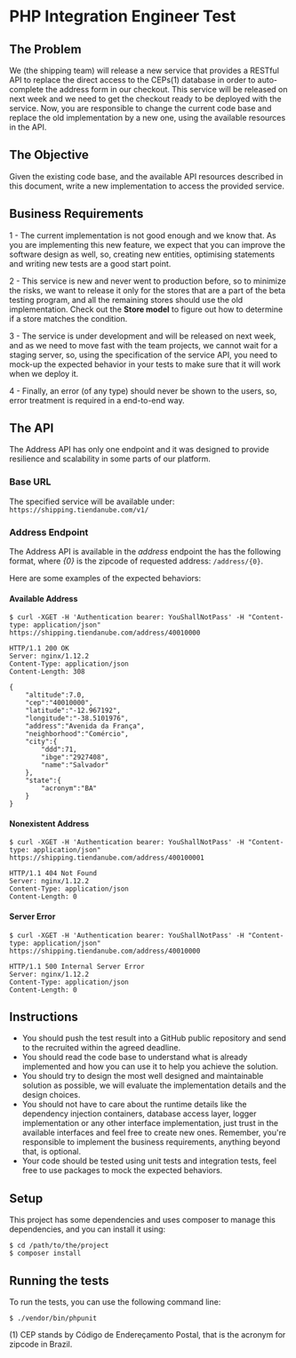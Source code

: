# PHP Integration Engineer Test

## The Problem

We (the shipping team) will release a new service that provides a RESTful API to replace the direct access to the CEPs(1) database in order to auto-complete the address form in our checkout. This service will be released on next week and we need to get the checkout ready to be deployed with the service. Now, you are responsible to change the current code base and replace the old implementation by a new one, using the available resources in the API.

## The Objective

Given the existing code base, and the available API resources described in this document, write a new implementation to access the provided service.

## Business Requirements

1 - The current implementation is not good enough and we know that. As you are implementing this new feature, we expect that you can improve the software design as well, so, creating new entities, optimising statements and writing new tests are a good start point.

2 - This service is new and never went to production before, so to minimize the risks, we want to release it only for the stores that are a part of the beta testing program, and all the remaining stores should use the old implementation. Check out the **Store model** to figure out how to determine if a store matches the condition.

3 - The service is under development and will be released on next week, and as we need to move fast with the team projects, we cannot wait for a staging server, so, using the specification of the service API, you need to mock-up the expected behavior in your tests to make sure that it will work when we deploy it.

4 - Finally, an error (of any type) should never be shown to the users, so, error treatment is required in a end-to-end way.

## The API

The Address API has only one endpoint and it was designed to provide resilience and scalability in some parts of our platform.

### Base URL

The specified service will be available under: `https://shipping.tiendanube.com/v1/`

### Address Endpoint

The Address API is available in the *address* endpoint the has the following format, where *{0}* is the zipcode of requested address: `/address/{0}`.

Here are some examples of the expected behaviors:

#### Available Address 
```
$ curl -XGET -H 'Authentication bearer: YouShallNotPass' -H "Content-type: application/json" https://shipping.tiendanube.com/address/40010000

HTTP/1.1 200 OK
Server: nginx/1.12.2
Content-Type: application/json
Content-Length: 308

{
    "altitude":7.0,
    "cep":"40010000",
    "latitude":"-12.967192",
    "longitude":"-38.5101976",
    "address":"Avenida da França",
    "neighborhood":"Comércio",
    "city":{  
        "ddd":71,
        "ibge":"2927408",
        "name":"Salvador"
    },
    "state":{  
        "acronym":"BA"
    }
}
```

#### Nonexistent Address
```
$ curl -XGET -H 'Authentication bearer: YouShallNotPass' -H "Content-type: application/json" https://shipping.tiendanube.com/address/400100001

HTTP/1.1 404 Not Found
Server: nginx/1.12.2
Content-Type: application/json
Content-Length: 0
```

#### Server Error
```
$ curl -XGET -H 'Authentication bearer: YouShallNotPass' -H "Content-type: application/json" https://shipping.tiendanube.com/address/40010000

HTTP/1.1 500 Internal Server Error
Server: nginx/1.12.2
Content-Type: application/json
Content-Length: 0
```

## Instructions

- You should push the test result into a GitHub public repository and send to the recruited within the agreed deadline.
- You should read the code base to understand what is already implemented and how you can use it to help you achieve the solution.
- You should try to design the most well designed and maintainable solution as possible, we will evaluate the implementation details and the design choices.
- You should not have to care about the runtime details like the dependency injection containers, database access layer, logger implementation or any other interface implementation, just trust in the available interfaces and feel free to create new ones. Remember, you're responsible to implement the business requirements, anything beyond that, is optional.
- Your code should be tested using unit tests and integration tests, feel free to use packages to mock the expected behaviors.

## Setup

This project has some dependencies and uses composer to manage this dependencies, and you can install it using:

```
$ cd /path/to/the/project
$ composer install
```

## Running the tests

To run the tests, you can use the following command line:

```
$ ./vendor/bin/phpunit
```

(1) CEP stands by Código de Endereçamento Postal, that is the acronym for zipcode in Brazil.
